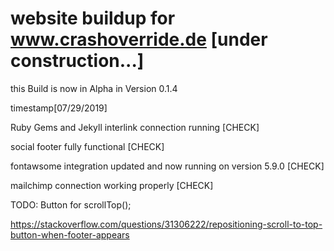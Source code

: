 # website buildup for www.crashoverride.de [under construction...]

this Build is now in Alpha in Version 0.1.4

timestamp[07/29/2019]

Ruby Gems and Jekyll interlink connection running [CHECK]

social footer fully functional [CHECK]

fontawsome integration updated and now running on version 5.9.0 [CHECK]

mailchimp connection working properly [CHECK]

TODO: Button for scrollTop();

https://stackoverflow.com/questions/31306222/repositioning-scroll-to-top-button-when-footer-appears
